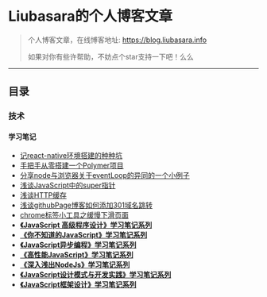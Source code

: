 # Liubasara的个人博客文章

> 个人博客文章，在线博客地址: https://blog.liubasara.info
>
> 如果对你有些许帮助，不妨点个star支持一下吧！么么

---

## 目录

### 技术

#### 学习笔记

- [记react-native环境搭建的种种坑](./技术/记react-native环境搭建的种种坑.md)
- [手把手从零搭建一个Polymer项目](./技术/手把手从零搭建一个Polymer项目.md)
- [分享node与浏览器关于eventLoop的异同的一个小例子](./技术/分享node与浏览器关于eventLoop的异同的一个小例子.md)
- [浅谈JavaScript中的super指针](./技术/浅谈JavaScript中的super指针.md)
- [浅谈HTTP缓存](./技术/浅谈HTTP缓存.md)
- [浅谈githubPage博客如何添加301域名跳转](./技术/怎么给自己的githubPage博客添加301域名跳转分享.md)
- [chrome标签小工具之缓慢下滑页面](./技术/chrome标签小工具之缓慢下滑页面.md)
- **[《JavaScript 高级程序设计》学习笔记系列](./技术/学习笔记/JavaScript高级程序设计)**
- **[《你不知道的JavaScript》学习笔记系列](./技术/学习笔记/你不知道的JavaScript)**
- **[《JavaScript异步编程》学习笔记系列](./技术/学习笔记/JavaScript异步编程)**
- **[《高性能JavaScript》学习笔记系列](./技术/学习笔记/高性能JavaScript)**
- **[《深入浅出NodeJs》学习笔记系列](./技术/学习笔记/深入浅出NodeJs)**
- **[《JavaScript设计模式与开发实践》学习笔记系列](./技术/学习笔记/JavaScript设计模式与开发实践)**
- **[《JavaScript框架设计》学习笔记系列](./技术/学习笔记/JavaScript框架设计)**

